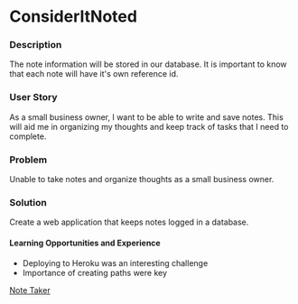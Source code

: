 # ConsiderItNoted

### Description

The note information will be stored in our database.
It is important to know that each note will have it's own reference id.

### User Story

As a small business owner, I want to be able to write and save notes. This will aid me in organizing my thoughts and keep track of tasks that I need to complete.

### Problem

Unable to take notes and organize thoughts as a small business owner.

### Solution

Create a web application that keeps notes logged in a database.

#### Learning Opportunities and Experience

- Deploying to Heroku was an interesting challenge
- Importance of creating paths were key

[Note Taker](datasave.png)
